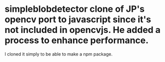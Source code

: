 # simpleblobdetector clone of JP's opencv port to javascript since it's not included in opencvjs. He added a process to enhance performance. 
I cloned it simply to be able to make a npm package.
